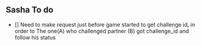 ## Sasha To do
- [] Need to make request just before game started to get challenge id, in order to The one(A) who challenged 
partner (B) got challenge_id and follow his status

